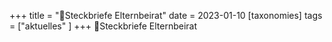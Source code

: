 +++
title = "📃Steckbriefe Elternbeirat"
date = 2023-01-10
[taxonomies]
tags = ["aktuelles" ]
+++
📃Steckbriefe Elternbeirat

<!-- more -->